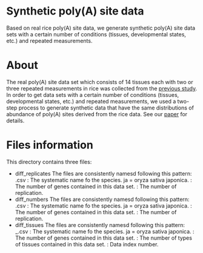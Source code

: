 Synthetic poly(A) site data
====================

Based on real rice poly(A) site data, we generate synthetic poly(A) site data sets with a certain number of conditions (tissues, developmental states, etc.) and repeated measurements.

About
====================
The real poly(A) site data set which consists of 14 tissues each with two or three repeated measurements in rice was collected from the [previous study](http://www.genome.org/cgi/doi/10.1101/gr.210757.116). In order to get data sets with a certain number of conditions (tissues, developmental states, etc.) and repeated measurements, we used a two-step process to generate synthetic data that have the same distributions of abundance of poly(A) sites derived from the rice data. See our [paper](http://www.genome.org/cgi/doi/10.1101/gr.210757.116) for details.

Files information
=============
This directory contains three files:
* diff_replicates
The files are consistently namesd following this pattern:
<species>_<gene number>_<repli number>.csv
<species>: The systematic name fo the species. ja = oryza sativa japonica.
<gene number>: The number of genes contained in this data set.
<repli number>: The number of replication.
* diff_numbers
The files are consistently namesd following this pattern:
<species>_<gene number>_<repli number>.csv
<species>: The systematic name fo the species. ja = oryza sativa japonica.
<gene number>: The number of genes contained in this data set.
<repli number>: The number of replication.
* diff_tissues
The files are consistently namesd following this pattern:
<species>_<gene number>_<tissues number>_<id>.csv
<species>: The systematic name fo the species. ja = oryza sativa japonica.
<gene number>: The number of genes contained in this data set.
<tissue number>: The number of types of tissues contained in this data set.
<id>: Data index number.
